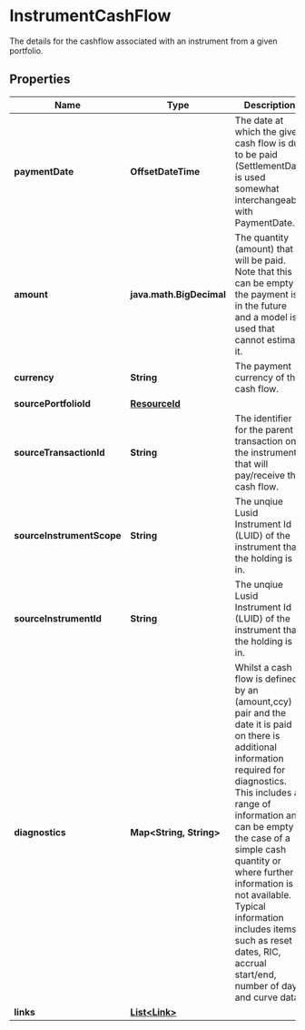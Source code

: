 

# InstrumentCashFlow

The details for the cashflow associated with an instrument from a given portfolio.

## Properties

Name | Type | Description | Notes
------------ | ------------- | ------------- | -------------
**paymentDate** | **OffsetDateTime** | The date at which the given cash flow is due to be paid (SettlementDate is used somewhat interchangeably with PaymentDate.) | 
**amount** | **java.math.BigDecimal** | The quantity (amount) that will be paid. Note that this can be empty if the payment is in the future and a model is used that cannot estimate it. |  [optional]
**currency** | **String** | The payment currency of the cash flow. | 
**sourcePortfolioId** | [**ResourceId**](ResourceId.md) |  | 
**sourceTransactionId** | **String** | The identifier for the parent transaction on the instrument that will pay/receive this cash flow. | 
**sourceInstrumentScope** | **String** | The unqiue Lusid Instrument Id (LUID) of the instrument that the holding is in. | 
**sourceInstrumentId** | **String** | The unqiue Lusid Instrument Id (LUID) of the instrument that the holding is in. | 
**diagnostics** | **Map&lt;String, String&gt;** | Whilst a cash flow is defined by an (amount,ccy) pair and the date it is paid on there is additional information required for diagnostics. This includes a range of information and can be empty in the case of a simple cash quantity or where further information is not available. Typical information includes items such as reset dates, RIC, accrual start/end, number of days and curve data. | 
**links** | [**List&lt;Link&gt;**](Link.md) |  |  [optional]



